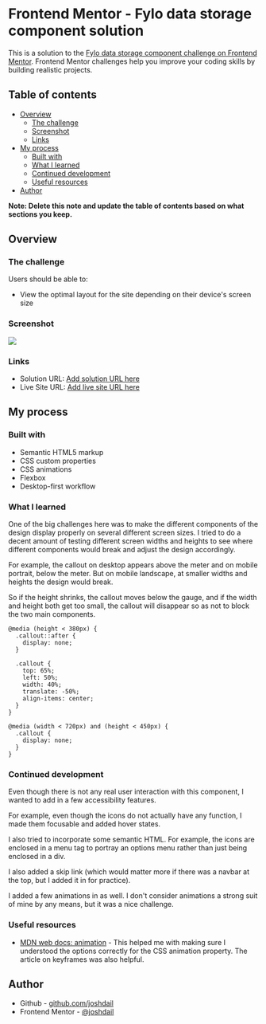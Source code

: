 # Frontend Mentor - Fylo data storage component solution

This is a solution to the [Fylo data storage component challenge on Frontend Mentor](https://www.frontendmentor.io/challenges/fylo-data-storage-component-1dZPRbV5n). Frontend Mentor challenges help you improve your coding skills by building realistic projects. 

## Table of contents

- [Overview](#overview)
  - [The challenge](#the-challenge)
  - [Screenshot](#screenshot)
  - [Links](#links)
- [My process](#my-process)
  - [Built with](#built-with)
  - [What I learned](#what-i-learned)
  - [Continued development](#continued-development)
  - [Useful resources](#useful-resources)
- [Author](#author)

**Note: Delete this note and update the table of contents based on what sections you keep.**

## Overview

### The challenge

Users should be able to:

- View the optimal layout for the site depending on their device's screen size

### Screenshot

![](./screenshot.jpg)

### Links

- Solution URL: [Add solution URL here](https://your-solution-url.com)
- Live Site URL: [Add live site URL here](https://your-live-site-url.com)

## My process

### Built with

- Semantic HTML5 markup
- CSS custom properties
- CSS animations
- Flexbox
- Desktop-first workflow

### What I learned

One of the big challenges here was to make the different components of the design display properly on several different screen sizes. I tried to do a decent amount of testing different screen widths and heights to see where different components would break and adjust the design accordingly.

For example, the callout on desktop appears above the meter and on mobile portrait, below the meter. But on mobile landscape, at smaller widths and heights the design would break.

So if the height shrinks, the callout moves below the gauge, and if the width and height both get too small, the callout will disappear so as not to block the two main components.

	@media (height < 380px) {
	  .callout::after {
	    display: none;
	  }
	
	  .callout {
	    top: 65%;
	    left: 50%;
	    width: 40%;
	    translate: -50%;
	    align-items: center;
	  }
	}

	@media (width < 720px) and (height < 450px) {
	  .callout {
	    display: none;
	  }
	}


### Continued development

Even though there is not any real user interaction with this component, I wanted to add in a few accessibility features.

For example, even though the icons do not actually have any function, I made them focusable and added hover states.

I also tried to incorporate some semantic HTML. For example, the icons are enclosed in a menu tag to portray an options menu rather than just being enclosed in a div.

I also added a skip link (which would matter more if there was a navbar at the top, but I added it in for practice).

I added a few animations in as well. I don't consider animations a strong suit of mine by any means, but it was a nice challenge.

### Useful resources

- [MDN web docs: animation](https://developer.mozilla.org/en-US/docs/Web/CSS/animation) - This helped me with making sure I understood the options correctly for the CSS animation property. The article on keyframes was also helpful.

## Author

- Github - [github.com/joshdail](https://github.com/joshdail)
- Frontend Mentor - [@joshdail](https://www.frontendmentor.io/profile/joshdail)

